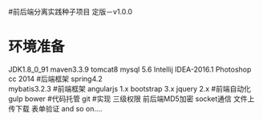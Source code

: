 #前后端分离实践种子项目
 定版－v1.0.0
# 环境准备
JDK1.8_0_91 
maven3.3.9 
tomcat8 
mysql 5.6
Intellij IDEA-2016.1 
Photoshop cc 2014
#后端框架
spring4.2  
mybatis3.2.3 
#前端框架
angularjs 1.x
bootstrap 3.x
jquery 2.x
#前端自动化
gulp
bower
#代码托管
git
#实现
三级权限
前后端MD5加密
socket通信
文件上传下载
表单验证
and so on....

